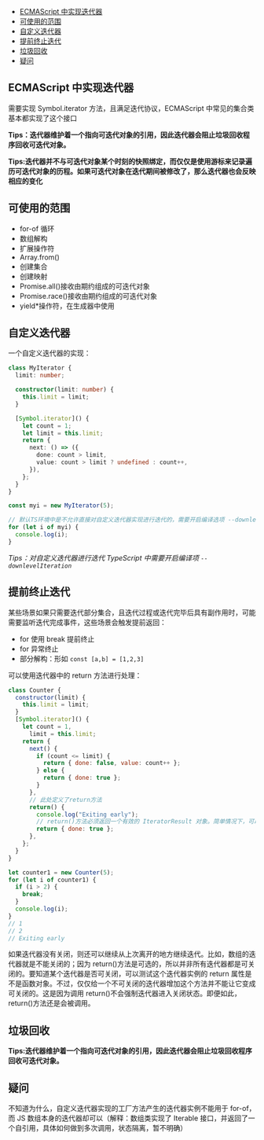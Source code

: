 <!-- START doctoc generated TOC please keep comment here to allow auto update -->
<!-- DON'T EDIT THIS SECTION, INSTEAD RE-RUN doctoc TO UPDATE -->


- [ECMAScript 中实现迭代器](#ecmascript-%E4%B8%AD%E5%AE%9E%E7%8E%B0%E8%BF%AD%E4%BB%A3%E5%99%A8)
- [可使用的范围](#%E5%8F%AF%E4%BD%BF%E7%94%A8%E7%9A%84%E8%8C%83%E5%9B%B4)
- [自定义迭代器](#%E8%87%AA%E5%AE%9A%E4%B9%89%E8%BF%AD%E4%BB%A3%E5%99%A8)
- [提前终止迭代](#%E6%8F%90%E5%89%8D%E7%BB%88%E6%AD%A2%E8%BF%AD%E4%BB%A3)
- [垃圾回收](#%E5%9E%83%E5%9C%BE%E5%9B%9E%E6%94%B6)
- [疑问](#%E7%96%91%E9%97%AE)

<!-- END doctoc generated TOC please keep comment here to allow auto update -->

## ECMAScript 中实现迭代器

需要实现 Symbol.iterator 方法，且满足迭代协议，ECMAScript 中常见的集合类基本都实现了这个接口

**Tips：迭代器维护着一个指向可迭代对象的引用，因此迭代器会阻止垃圾回收程序回收可迭代对象。**

**Tips:迭代器并不与可迭代对象某个时刻的快照绑定，而仅仅是使用游标来记录遍历可迭代对象的历程。如果可迭代对象在迭代期间被修改了，那么迭代器也会反映相应的变化**

## 可使用的范围

- for-of 循环
- 数组解构
- 扩展操作符
- Array.from()
- 创建集合
- 创建映射
- Promise.all()接收由期约组成的可迭代对象
- Promise.race()接收由期约组成的可迭代对象
- yield\*操作符，在生成器中使用

## 自定义迭代器

一个自定义迭代器的实现：

```ts
class MyIterator {
  limit: number;

  constructor(limit: number) {
    this.limit = limit;
  }

  [Symbol.iterator]() {
    let count = 1;
    let limit = this.limit;
    return {
      next: () => ({
        done: count > limit,
        value: count > limit ? undefined : count++,
      }),
    };
  }
}

const myi = new MyIterator(5);

// 默认TS环境中是不允许直接对自定义迭代器实现进行迭代的，需要开启编译选项 --downlevelIteration
for (let i of myi) {
  console.log(i);
}
```

_Tips：对自定义迭代器进行迭代 TypeScript 中需要开启编译项 `--downlevelIteration`_

## 提前终止迭代

某些场景如果只需要迭代部分集合，且迭代过程或迭代完毕后具有副作用时，可能需要监听迭代完成事件，这些场景会触发提前返回：

- for 使用 break 提前终止
- for 异常终止
- 部分解构：形如 `const [a,b] = [1,2,3]`

可以使用迭代器中的 return 方法进行处理：

```js
class Counter {
  constructor(limit) {
    this.limit = limit;
  }
  [Symbol.iterator]() {
    let count = 1,
      limit = this.limit;
    return {
      next() {
        if (count <= limit) {
          return { done: false, value: count++ };
        } else {
          return { done: true };
        }
      },
      // 此处定义了return方法
      return() {
        console.log("Exiting early");
        // return()方法必须返回一个有效的 IteratorResult 对象。简单情况下，可以只返回{ done: true }。
        return { done: true };
      },
    };
  }
}

let counter1 = new Counter(5);
for (let i of counter1) {
  if (i > 2) {
    break;
  }
  console.log(i);
}
// 1
// 2
// Exiting early
```

如果迭代器没有关闭，则还可以继续从上次离开的地方继续迭代。比如，数组的迭代器就是不能关闭的；因为 return()方法是可选的，所以并非所有迭代器都是可关闭的。要知道某个迭代器是否可关闭，可以测试这个迭代器实例的 return 属性是不是函数对象。不过，仅仅给一个不可关闭的迭代器增加这个方法并不能让它变成可关闭的。这是因为调用 return()不会强制迭代器进入关闭状态。即便如此，return()方法还是会被调用。

## 垃圾回收

**Tips:迭代器维护着一个指向可迭代对象的引用，因此迭代器会阻止垃圾回收程序回收可迭代对象。**

## 疑问

不知道为什么，自定义迭代器实现的工厂方法产生的迭代器实例不能用于 for-of，而 JS 数组本身的迭代器却可以（解释：数组类实现了 Iterable 接口，并返回了一个自引用，具体如何做到多次调用，状态隔离，暂不明确）
